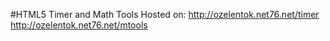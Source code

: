 #HTML5 Timer and Math Tools
Hosted on:
<a href="http://ozelentok.net76.net/timer">http://ozelentok.net76.net/timer</a>
<a href="http://ozelentok.net76.net/mtools">http://ozelentok.net76.net/mtools</a>
